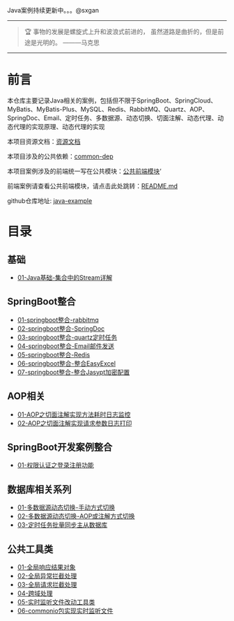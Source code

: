 Java案例持续更新中。。。@sxgan

---

> 🏆 事物的发展是螺旋式上升和波浪式前进的， 虽然道路是曲折的，但是前途是光明的。 ———马克思

--- 

# 前言

本仓库主要记录Java相关的案例，包括但不限于SpringBoot、SpringCloud、MyBatis、MyBatis-Plus、MySQL、Redis、RabbitMQ、Quartz、AOP、SpringDoc、Email、定时任务、多数据源、动态切换、切面注解、动态代理、动态代理的实现原理、动态代理的实现

本项目资源文档：[资源文档](a-doc)

本项目涉及的公共依赖：[common-dep](common-dep)

本项目案例涉及的前端统一写在公共模块：[公共前端模块](common-front-pc)‘

前端案例请查看公共前端模块，请点击此处跳转：[README.md](common-front-pc%2FREADME.md)

github仓库地址: [java-example](https://github.com/sxgan-code/java-example)

# 目录

## 基础

- [01-Java基础-集合中的Stream详解](java-boot-base%2Fsrc%2Fmain%2Fjava%2Fcn%2Fsxgan%2Fbase%2Fstream)

## SpringBoot整合

- [01-springboot整合-rabbitmq](java-boot-base%2Fsrc%2Fmain%2Fjava%2Fcn%2Fsxgan%2Fbase%2Fmq%2Frabbit)
- [02-springboot整合-SpringDoc](common-dep%2Fsrc%2Fmain%2Fjava%2Fcn%2Fsxgan%2Fcommon%2Fconfig%2FSpringDocConfig.java)
- [03-springboot整合-quartz定时任务](java-boot-db%2Fsrc%2Fmain%2Fjava%2Fcn%2Fsxgan%2Fdb%2Fquartz)
- [04-springboot整合-Email邮件发送](java-boot-base%2Fsrc%2Fmain%2Fjava%2Fcn%2Fsxgan%2Fbase%2Femail)
- [05-springboot整合-Redis](common-dep%2Fsrc%2Fmain%2Fjava%2Fcn%2Fsxgan%2Fcommon%2Fcache%2Fredis)
- [06-springboot整合-整合EasyExcel](java-boot-base%2Fsrc%2Fmain%2Fjava%2Fcn%2Fsxgan%2Fbase%2Fexcel)
- [07-springboot整合-整合Jasypt加密配置](common-dep%2Fsrc%2Fmain%2Fjava%2Fcn%2Fsxgan%2Fcommon%2Futils%2FJasyptUtils.java)

## AOP相关

- [01-AOP之切面注解实现方法耗时日志监控](common-dep%2Fsrc%2Fmain%2Fjava%2Fcn%2Fsxgan%2Fcommon%2Faspect%2FWorkTimeAspect.java)
- [02-AOP之切面注解实现请求参数日志打印](common-dep%2Fsrc%2Fmain%2Fjava%2Fcn%2Fsxgan%2Fcommon%2Faspect%2FRequestLogAspect.java)

## SpringBoot开发案例整合

- [01-权限认证之登录注册功能](java-boot-base%2Fsrc%2Fmain%2Fjava%2Fcn%2Fsxgan%2Fbase%2Fauth)

## 数据库相关系列

- [01-多数据源动态切换-手动方式切换](java-boot-db%2Fsrc%2Fmain%2Fjava%2Fcn%2Fsxgan%2Fdb%2Fconfig)
- [02-多数据源动态切换-AOP或注解方式切换](java-boot-db%2Fsrc%2Fmain%2Fjava%2Fcn%2Fsxgan%2Fdb%2Faspect)
- [03-定时任务批量同步主从数据库](java-boot-db%2Fsrc%2Fmain%2Fjava%2Fcn%2Fsxgan%2Fdb%2Fquartz%2FDataTableSyncJob.java)

## 公共工具类

- [01-全局响应结果对象](common-dep%2Fsrc%2Fmain%2Fjava%2Fcn%2Fsxgan%2Fcommon%2Fresponse)
- [02-全局异常拦截处理](common-dep%2Fsrc%2Fmain%2Fjava%2Fcn%2Fsxgan%2Fcommon%2Fexception)
- [03-全局请求拦截处理](common-dep%2Fsrc%2Fmain%2Fjava%2Fcn%2Fsxgan%2Fcommon%2Finterceptor)
- [04-跨域处理](common-dep%2Fsrc%2Fmain%2Fjava%2Fcn%2Fsxgan%2Fcommon%2Fconfig%2FCorsConfig.java)
- [05-实时监听文件改动工具类](common-dep%2Fsrc%2Fmain%2Fjava%2Fcn%2Fsxgan%2Fcommon%2Futils%2Ffile%2Fwatch%2FWatchFileUtils.java)
- [06-commonio包实现实时监听文件](common-dep%2Fsrc%2Fmain%2Fjava%2Fcn%2Fsxgan%2Fcommon%2Futils%2Ffile%2Fwatch)